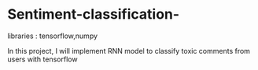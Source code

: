 # Sentiment-classification-
libraries : tensorflow,numpy

In this project, I will implement RNN model to classify toxic comments from users with tensorflow
